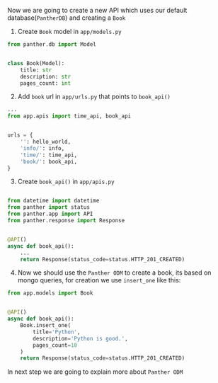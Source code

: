 Now we are going to create a new API which uses our default database(`PantherDB`) and creating a `Book`

1.  Create `Book` model in `app/models.py`

```python  
from panther.db import Model


class Book(Model):
    title: str
    description: str
    pages_count: int
```

2. Add `book` url in `app/urls.py` that points to `book_api()`

```python  
...
from app.apis import time_api, book_api


urls = {
    '': hello_world,
    'info/': info,
    'time/': time_api,
    'book/': book_api,
}


```  

3. Create `book_api()` in `app/apis.py`

```python  

from datetime import datetime
from panther import status
from panther.app import API
from panther.response import Response


@API()
async def book_api():
    ...
    return Response(status_code=status.HTTP_201_CREATED)  
```  

4. Now we should use the `Panther ODM` to create a book, its based on mongo queries, for creation we use `insert_one` like this:

```python
from app.models import Book


@API()
async def book_api():
    Book.insert_one(
        title='Python',
        description='Python is good.',
        pages_count=10
    )
    return Response(status_code=status.HTTP_201_CREATED)  
```

In next step we are going to explain more about `Panther ODM`
